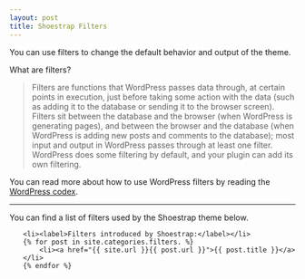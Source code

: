 ```yaml
---
layout: post
title: Shoestrap Filters
---
```


You can use filters to change the default behavior and output of the theme.

What are filters?
<blockquote>Filters are functions that WordPress passes data through, at certain points in execution, just before taking some action with the data (such as adding it to the database or sending it to the browser screen). Filters sit between the database and the browser (when WordPress is generating pages), and between the browser and the database (when WordPress is adding new posts and comments to the database); most input and output in WordPress passes through at least one filter. WordPress does some filtering by default, and your plugin can add its own filtering.</blockquote>

You can read more about how to use WordPress filters by reading the [WordPress codex](http://codex.wordpress.org/Plugin_API#Filters).

<hr>
You can find a list of filters used by the Shoestrap theme below.

<ul class="side-nav">

	<li><label>Filters introduced by Shoestrap:</label></li>
	{% for post in site.categories.filters. %}
		<li><a href="{{ site.url }}{{ post.url }}">{{ post.title }}</a></li>
	{% endfor %}

</ul>